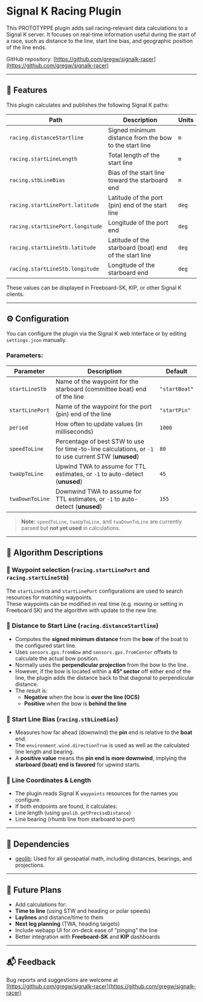# Signal K Racing Plugin

This PROTOTYPPE plugin adds sail racing-relevant data calculations to a Signal K server. It focuses on real-time information useful during the start of a race, such as distance to the line, start line bias, and geographic position of the line ends.

GitHub repository: [https://github.com/gregw/signalk-racer](https://github.com/gregw/signalk-racer)

---

## 📌 Features

This plugin calculates and publishes the following Signal K paths:

| Path                                 | Description                                                    | Units |
|--------------------------------------|----------------------------------------------------------------|--------|
| `racing.distanceStartline`          | Signed minimum distance from the bow to the start line         | `m`    |
| `racing.startLineLength`            | Total length of the start line                                 | `m`    |
| `racing.stbLineBias`                | Bias of the start line toward the starboard end                | `m`    |
| `racing.startLinePort.latitude`     | Latitude of the port (pin) end of the start line               | `deg`  |
| `racing.startLinePort.longitude`    | Longitude of the port end                                      | `deg`  |
| `racing.startLineStb.latitude`      | Latitude of the starboard (boat) end of the start line         | `deg`  |
| `racing.startLineStb.longitude`     | Longitude of the starboard end                                 | `deg`  |

These values can be displayed in Freeboard-SK, KIP, or other Signal K clients.

---

## ⚙️ Configuration

You can configure the plugin via the Signal K web interface or by editing `settings.json` manually.

### Parameters:

| Parameter          | Description                                                                                          | Default       |
|--------------------|------------------------------------------------------------------------------------------------------|---------------|
| `startLineStb`     | Name of the waypoint for the starboard (committee boat) end of the line                             | `"startBoat"` |
| `startLinePort`    | Name of the waypoint for the port (pin) end of the line                                              | `"startPin"`  |
| `period`           | How often to update values (in milliseconds)                                                         | `1000`        |
| `speedToLine`      | Percentage of best STW to use for time-to-line calculations, or `-1` to use current STW (**unused**) | `80`          |
| `twaUpToLine`      | Upwind TWA to assume for TTL estimates, or `-1` to auto-detect (**unused**)                          | `45`          |
| `twaDownToLine`    | Downwind TWA to assume for TTL estimates, or `-1` to auto-detect (**unused**)                        | `155`         |

> **Note:** `speedToLine`, `twaUpToLine`, and `twaDownToLine` are currently parsed but **not yet used** in calculations.

---

## 🧠 Algorithm Descriptions

### 🔹 Waypoint selection (`racing.startLinePort` and `racing.startLineStb`)

The `startLineStb` and `startLinePort` configurations are used to search resources for matching waypoints.  
These waypoints can be modified in real time (e.g. moving or setting in Freeboard SK) and the algorithm with update to the new line.

### 🔹 Distance to Start Line (`racing.distanceStartline`)

- Computes the **signed minimum distance** from the **bow** of the boat to the configured start line.
- Uses `sensors.gps.fromBow` and `sensors.gps.fromCenter` offsets to calculate the actual bow position.
- Normally uses the **perpendicular projection** from the bow to the line.
- However, if the bow is located within a **45° sector** off either end of the line, the plugin adds the distance back to that diagonal to perpendicular distance.
- The result is:
    - **Negative** when the bow is **over the line (OCS)**
    - **Positive** when the bow is **behind the line**

### 🔹 Start Line Bias (`racing.stbLineBias`)

- Measures how far ahead (downwind) the **pin** end is relative to the **boat** end.
- The `environment.wind.directionTrue` is used as well as the calculated line length and bearing.
- A **positive value** means the **pin end is more downwind**, implying the **starboard (boat) end is favored** for upwind starts.

### 🔹 Line Coordinates & Length

- The plugin reads Signal K `waypoints` resources for the names you configure.
- If both endpoints are found, it calculates:
- Line length (using `geolib.getPreciseDistance`)
- Line bearing (rhumb line from starboard to port)

---

## 🔄 Dependencies

- [geolib](https://github.com/manuelbieh/geolib): Used for all geospatial math, including distances, bearings, and projections.

---

## 🧪 Future Plans

- Add calculations for:
- **Time to line** (using STW and heading or polar speeds)
- **Laylines** and distance/time to them
- **Next leg planning** (TWA, heading targets)
- Include webapp UI for on-deck ease of "pinging" the line
- Better integration with **Freeboard-SK** and **KIP** dashboards

---

## 📬 Feedback

Bug reports and suggestions are welcome at  
[https://github.com/gregw/signalk-racer](https://github.com/gregw/signalk-racer)